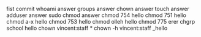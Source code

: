 fist commit
whoami answer
groups answer
chown answer
touch answer
adduser answer
sudo chmod answer
chmod 754 hello
chmod 751 hello
chmod a-x hello
chmod 753 hello
chmod olleh hello
chmod 775
erer
chgrp school hello
chown vincent:staff *
chown -h vincent:staff _hello

